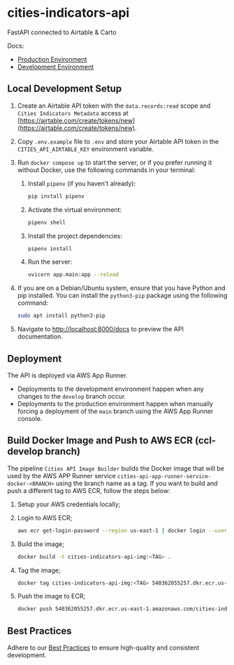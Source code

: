 # cities-indicators-api

FastAPI connected to Airtable & Carto

Docs:

- [Production Environment](https://2pyfwqr3de.us-east-1.awsapprunner.com)
- [Development Environment](https://eczjnwsa29.us-east-1.awsapprunner.com)

## Local Development Setup

1. Create an Airtable API token with the `data.records:read` scope and `Cities Indicators Metadata` access at [https://airtable.com/create/tokens/new](https://airtable.com/create/tokens/new).
2. Copy `.env.example` file to `.env` and store your Airtable API token in the `CITIES_API_AIRTABLE_KEY` environment variable.
3. Run `docker compose up` to start the server, or if you prefer running it without Docker, use the following commands in your terminal:
    1. Install `pipenv` (if you haven't already):

        ```sh
        pip install pipenv
        ```

    2. Activate the virtual environment:

        ```sh
        pipenv shell
        ```

    3. Install the project dependencies:

        ```sh
        pipenv install
        ```

    4. Run the server:

        ```sh
        uvicorn app.main:app --reload
        ```

4. If you are on a Debian/Ubuntu system, ensure that you have Python and pip installed. You can install the `python3-pip` package using the following command:

    ```sh
    sudo apt install python3-pip
    ```

5. Navigate to [http://localhost:8000/docs](http://localhost:8000/docs) to preview the API documentation.

## Deployment

The API is deployed via AWS App Runner.

- Deployments to the development environment happen when any changes to the `develop` branch occur.
- Deployments to the production environment happen when manually forcing a deployment of the `main` branch using the AWS App Runner console.

## Build Docker Image and Push to AWS ECR (ccl-develop branch)

The pipeline `Cities API Image Builder` builds the Docker image that will be used by the AWS APP Runner service `cities-api-app-runner-service-docker-<BRANCH>` using the branch name as a tag. If you want to build and push a different tag to AWS ECR, follow the steps below:

1. Setup your AWS credentials locally;

2. Login to AWS ECR;

    ```sh
    aws ecr get-login-password --region us-east-1 | docker login --username AWS --password-stdin 540362055257.dkr.ecr.us-east-1.amazonaws.com
    ```

3. Build the image;

    ```sh
    docker build -t cities-indicators-api-img:<TAG> .
    ```

4. Tag the image;

    ```sh
    docker tag cities-indicators-api-img:<TAG> 540362055257.dkr.ecr.us-east-1.amazonaws.com/cities-indicators-api-img:<TAG>
    ```

5. Push the image to ECR;

    ```sh
    docker push 540362055257.dkr.ecr.us-east-1.amazonaws.com/cities-indicators-api-img:<TAG>
    ```

## Best Practices

Adhere to our [Best Practices](/docs/best-practices.md) to ensure high-quality and consistent development.
